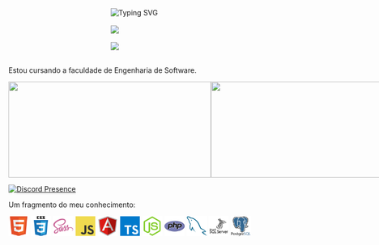 <div style="display: flex;flex-direction: column;margin-left: 40%;">
<img src="https://readme-typing-svg.demolab.com?font=Fira+Code&weight=900&pause=1000&color=F7AA00&background=FF000000&center=true&multiline=true&height=60&lines=Casio+Kobs+Lasch;Seja+bem+vindo+ao+meu+perfil+%3AD" alt="Typing SVG"/><br>
<img width="300" src="https://media.tenor.com/images/213a4c8c6fb278cf2fb10bcc0da1b68d/tenor.gif"/><br>
<img width="300" src="https://profile-counter.glitch.me/casiokobs/count.svg"/><br>
</div>

<p>Estou cursando a faculdade de Engenharia de Software.</p>
<div style="display:flex">  
 <img height="190px" width="400px" src="https://github-readme-stats.vercel.app/api/top-langs/?username=casiokobs&layout=compact&langs_count=7&theme=highcontrast"/>
 <img height="190px" width="400px" src="https://github-readme-stats.vercel.app/api?username=casiokobs&show_icons=true&theme=highcontrast&include_all_commits=true&count_private=true"/>
 <img height="190px" width="400px" src="https://github-readme-streak-stats.herokuapp.com?user=casiokobs&theme=highcontrast&border_radius=&locale=pt_BR" />
</div>

[![Discord Presence](https://lanyard-profile-readme.vercel.app/api/321396074323640330?theme=black&bg=0d1117&animated=true&hideDiscrim=false&borderRadius=30px&idleMessage=MASTER)](https://discord.com/users/321396074323640330)

Um fragmento do meu conhecimento:
<div style="display:inline_block">
    <img height="40" width="40" src="https://github.com/devicons/devicon/blob/master/icons/html5/html5-original.svg"/>
    <img height="40" width="40" src="https://raw.githubusercontent.com/devicons/devicon/master/icons/css3/css3-original-wordmark.svg"/>
    <img height="40" width="40" src="https://github.com/devicons/devicon/blob/master/icons/sass/sass-original.svg"/>
    <img height="40" width="40" src="https://github.com/devicons/devicon/blob/master/icons/javascript/javascript-original.svg"/>
    <img height="40" width="40" src="https://github.com/devicons/devicon/blob/master/icons/angularjs/angularjs-original.svg"/>
    <img height="40" width="40" src="https://github.com/devicons/devicon/blob/master/icons/typescript/typescript-original.svg"/>
    <img height="40" width="40" src="https://github.com/devicons/devicon/blob/master/icons/nodejs/nodejs-original.svg"/>    
    <img height="40" width="40" src="https://github.com/devicons/devicon/blob/master/icons/php/php-original.svg"/>
    <img height="40" width="40" src="https://github.com/devicons/devicon/blob/master/icons/mysql/mysql-original.svg"/>
    <img height="40" width="40" src="https://github.com/devicons/devicon/blob/master/icons/microsoftsqlserver/microsoftsqlserver-plain-wordmark.svg"/>
    <img height="40" width="40" src="https://github.com/devicons/devicon/blob/master/icons/postgresql/postgresql-original-wordmark.svg"/>
</div>
